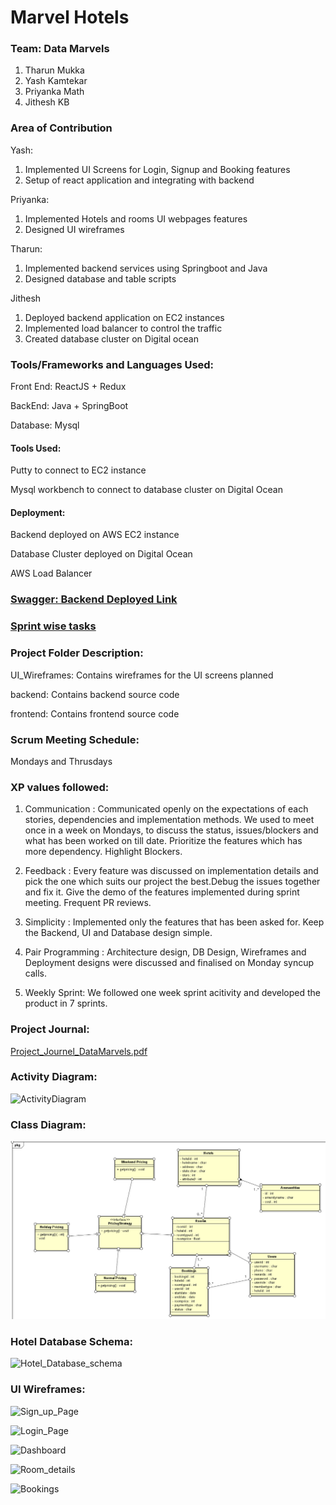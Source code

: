 # Marvel Hotels

### Team: Data Marvels

1. Tharun Mukka
2. Yash Kamtekar
3. Priyanka Math
4. Jithesh KB

### Area of Contribution

Yash: 
1) Implemented UI Screens for Login, Signup and Booking features
2) Setup of react application and integrating with backend

Priyanka: 
1) Implemented Hotels and rooms UI webpages features
2) Designed UI wireframes

Tharun:

1) Implemented backend services using Springboot and Java
2) Designed database and table scripts
 

Jithesh
1) Deployed backend application on EC2 instances
2) Implemented load balancer to control the traffic 
3) Created database cluster on Digital ocean




### Tools/Frameworks and Languages Used:

Front End: ReactJS + Redux

BackEnd: Java + SpringBoot

Database: Mysql

#### Tools Used: 

Putty to connect to EC2 instance

Mysql workbench to connect to database cluster on Digital Ocean

#### Deployment:
Backend deployed on AWS EC2 instance

Database Cluster deployed on Digital Ocean

AWS Load Balancer

### [Swagger: Backend Deployed Link](http://ec2-34-235-151-159.compute-1.amazonaws.com:8081/swagger-ui/index.html)

### [Sprint wise tasks](https://docs.google.com/spreadsheets/d/1maXOmK5Y-3pWCJE2n4qdf0sdybZ7vg5R/edit?usp=sharing&ouid=102172335852872318515&rtpof=true&sd=true)

### Project Folder Description:
UI_Wireframes: Contains wireframes for the UI screens planned

backend: Contains backend source code

frontend: Contains frontend source code

### Scrum Meeting Schedule:
Mondays and Thrusdays

### XP values followed: 
1. Communication : Communicated openly on the expectations of each stories, dependencies and implementation methods. We used to meet once in a week on  Mondays, to discuss the status, issues/blockers and what has been worked on till date. Prioritize the features which has more dependency. Highlight Blockers. 

2. Feedback : Every feature was discussed on implementation details and pick the one which suits our project the best.Debug the issues together and fix it. Give the demo of the features implemented during sprint meeting. Frequent PR reviews.

3. Simplicity : Implemented only the features that has been asked for. Keep the Backend, UI and Database design simple.  

4. Pair Programming : Architecture design, DB Design, Wireframes and Deployment designs were discussed and finalised on Monday syncup calls.

5. Weekly Sprint: We followed one week sprint acitivity and developed the product in 7 sprints.

### Project Journal:

[Project_Journel_DataMarvels.pdf](https://github.com/gopinathsjsu/team-project-data-marvels/files/8667126/Project_Journel_DataMarvels.pdf)


### Activity Diagram:

![ActivityDiagram](https://user-images.githubusercontent.com/21059586/167760465-d9ce17b6-96d7-4946-ab38-4cbfabc1524a.jpeg)

### Class Diagram:
![ClassDiagram](https://github.com/gopinathsjsu/team-project-data-marvels/blob/main/classdiagram.PNG)

### Hotel Database Schema:

![Hotel_Database_schema](https://user-images.githubusercontent.com/21059586/167760800-b3c22148-ff02-43fc-8edc-52035ba9a6bc.jpg)

### UI Wireframes:

![Sign_up_Page](https://user-images.githubusercontent.com/21059586/167761767-74c89247-4281-481b-bf74-b1e6134c997d.PNG)

![Login_Page](https://user-images.githubusercontent.com/21059586/167761789-29fb8b95-fe53-4e42-8a69-f7c9a4726177.PNG)

![Dashboard](https://user-images.githubusercontent.com/21059586/167761825-9475f098-88fd-4fc8-b1c8-c238d638a1fb.PNG)

![Room_details](https://user-images.githubusercontent.com/21059586/167761892-d1f74fa0-aaae-4fbb-8e50-529db46d42c0.PNG)

![Bookings](https://user-images.githubusercontent.com/21059586/167761942-e34d9fd4-962f-4d81-aa9f-b1af814ce55f.PNG)

